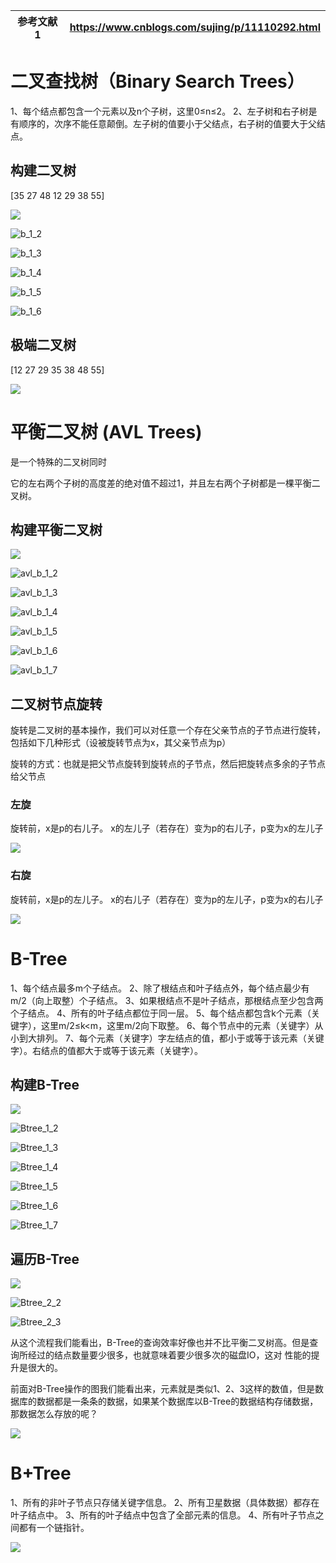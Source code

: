 | 参考文献1 | https://www.cnblogs.com/sujing/p/11110292.html |
| --------- | ---------------------------------------------- |



# 二叉查找树（Binary Search Trees）

1、每个结点都包含一个元素以及n个子树，这里0≤n≤2。
2、左子树和右子树是有顺序的，次序不能任意颠倒。左子树的值要小于父结点，右子树的值要大于父结点。

## 构建二叉树

[35 27 48 12 29 38 55]

![](E:\wok\文档\doc\image\data_structure\tree\b_1_1.jpg)

![b_1_2](E:\wok\文档\doc\image\data_structure\tree\b_1_2.jpg)

![b_1_3](E:\wok\文档\doc\image\data_structure\tree\b_1_3.jpg)

![b_1_4](E:\wok\文档\doc\image\data_structure\tree\b_1_4.jpg)

![b_1_5](E:\wok\文档\doc\image\data_structure\tree\b_1_5.jpg)

![b_1_6](E:\wok\文档\doc\image\data_structure\tree\b_1_6.jpg)



## 极端二叉树

[12 27 29 35 38 48 55]

![](E:\wok\文档\doc\image\data_structure\tree\b_2_1.jpg)





# 平衡二叉树 (AVL Trees)

是一个特殊的二叉树同时

它的左右两个子树的高度差的绝对值不超过1，并且左右两个子树都是一棵平衡二叉树。

## 构建平衡二叉树



![](E:\wok\文档\doc\image\data_structure\tree\avl_b_1_1.jpg)

![avl_b_1_2](E:\wok\文档\doc\image\data_structure\tree\avl_b_1_2.jpg)

![avl_b_1_3](E:\wok\文档\doc\image\data_structure\tree\avl_b_1_3.jpg)

![avl_b_1_4](E:\wok\文档\doc\image\data_structure\tree\avl_b_1_4.jpg)

![avl_b_1_5](E:\wok\文档\doc\image\data_structure\tree\avl_b_1_5.jpg)

![avl_b_1_6](E:\wok\文档\doc\image\data_structure\tree\avl_b_1_6.jpg)

![avl_b_1_7](E:\wok\文档\doc\image\data_structure\tree\avl_b_1_7.jpg)



## 二叉树节点旋转

旋转是二叉树的基本操作，我们可以对任意一个存在父亲节点的子节点进行旋转，包括如下几种形式（设被旋转节点为x，其父亲节点为p）

旋转的方式：也就是把父节点旋转到旋转点的子节点，然后把旋转点多余的子节点给父节点

### 左旋

旋转前，x是p的右儿子。
x的左儿子（若存在）变为p的右儿子，p变为x的左儿子

![](E:\wok\文档\doc\image\data_structure\tree\B_LEFT.jpg)

### 右旋

旋转前，x是p的左儿子。
x的右儿子（若存在）变为p的左儿子，p变为x的右儿子

![](E:\wok\文档\doc\image\data_structure\tree\B_RIGHT.jpg)

# B-Tree

1、每个结点最多m个子结点。
2、除了根结点和叶子结点外，每个结点最少有m/2（向上取整）个子结点。
3、如果根结点不是叶子结点，那根结点至少包含两个子结点。
4、所有的叶子结点都位于同一层。
5、每个结点都包含k个元素（关键字），这里m/2≤k<m，这里m/2向下取整。
6、每个节点中的元素（关键字）从小到大排列。
7、每个元素（关键字）字左结点的值，都小于或等于该元素（关键字）。右结点的值都大于或等于该元素（关键字）。

## 构建B-Tree

![](E:\wok\文档\doc\image\data_structure\tree\Btree_1_1.jpg)

![Btree_1_2](E:\wok\文档\doc\image\data_structure\tree\Btree_1_2.jpg)

![Btree_1_3](E:\wok\文档\doc\image\data_structure\tree\Btree_1_3.jpg)

![Btree_1_4](E:\wok\文档\doc\image\data_structure\tree\Btree_1_4.jpg)

![Btree_1_5](E:\wok\文档\doc\image\data_structure\tree\Btree_1_5.jpg)

![Btree_1_6](E:\wok\文档\doc\image\data_structure\tree\Btree_1_6.jpg)

![Btree_1_7](E:\wok\文档\doc\image\data_structure\tree\Btree_1_7.jpg)

## 遍历B-Tree

![](E:\wok\文档\doc\image\data_structure\tree\Btree_2_1.jpg)

![Btree_2_2](E:\wok\文档\doc\image\data_structure\tree\Btree_2_2.jpg)

![Btree_2_3](E:\wok\文档\doc\image\data_structure\tree\Btree_2_3.jpg)

​	从这个流程我们能看出，B-Tree的查询效率好像也并不比平衡二叉树高。但是查询所经过的结点数量要少很多，也就意味着要少很多次的磁盘IO，这对
性能的提升是很大的。

​	前面对B-Tree操作的图我们能看出来，元素就是类似1、2、3这样的数值，但是数据库的数据都是一条条的数据，如果某个数据库以B-Tree的数据结构存储数据，那数据怎么存放的呢？

![](E:\wok\文档\doc\image\data_structure\tree\Btree_data_1.jpg)



# B+Tree

1、所有的非叶子节点只存储关键字信息。
2、所有卫星数据（具体数据）都存在叶子结点中。
3、所有的叶子结点中包含了全部元素的信息。
4、所有叶子节点之间都有一个链指针。



![](E:\wok\文档\doc\image\data_structure\tree\Btee+_1.jpg)